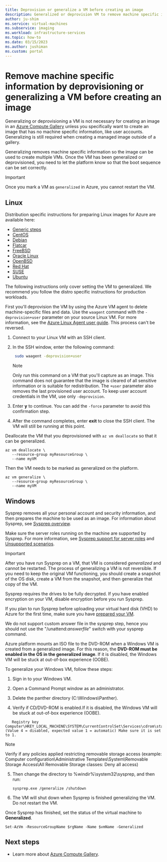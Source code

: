 ```yaml
---
title: Deprovision or generalize a VM before creating an image
description: Generalized or deprovision VM to remove machine specific information before creating an image.
author: ju-shim
ms.service: virtual-machines
ms.subservice: imaging
ms.workload: infrastructure-services
ms.topic: how-to
ms.date: 03/15/2023
ms.author: jushiman
ms.custom: portal
---
```


# Remove machine specific information by deprovisioning or generalizing a VM before creating an image

Generalizing or deprovisioning a VM is not necessary for creating an image in an [Azure Compute Gallery](shared-image-galleries.md#generalized-and-specialized-images) unless you specifically want to create an image that has no machine specific information, like user accounts. Generalizing is still required when creating a managed image outside of a gallery.

Generalizing removes machine specific information so the image can be used to create multiple VMs. Once the VM has been generalized or deprovisioned, you need to let the platform know so that the boot sequence can be set correctly. 

> [!IMPORTANT]
> Once you mark a VM as `generalized` in Azure, you cannot restart the VM.


## Linux

Distribution specific instructions for preparing Linux images for Azure are available here:
- [Generic steps](./linux/create-upload-generic.md)
- [CentOS](./linux/create-upload-centos.md)
- [Debian](./linux/debian-create-upload-vhd.md)
- [Flatcar](./linux/flatcar-create-upload-vhd.md)
- [FreeBSD](./linux/freebsd-intro-on-azure.md)
- [Oracle Linux](./linux/oracle-create-upload-vhd.md)
- [OpenBSD](./linux/create-upload-openbsd.md)
- [Red Hat](./linux/redhat-create-upload-vhd.md)
- [SUSE](./linux/suse-create-upload-vhd.md)
- [Ubuntu](./linux/create-upload-ubuntu.md)

The following instructions only cover setting the VM to generalized. We recommend you follow the distro specific instructions for production workloads.

First you'll deprovision the VM by using the Azure VM agent to delete machine-specific files and data. Use the `waagent` command with the `-deprovision+user` parameter on your source Linux VM. For more information, see the [Azure Linux Agent user guide](./extensions/agent-linux.md). This process can't be reversed.

1. Connect to your Linux VM with an SSH client.
2. In the SSH window, enter the following command:
   ```bash
    sudo waagent -deprovision+user
   ```
   > [!NOTE]
   > Only run this command on a VM that you'll capture as an image. This command does not guarantee that the image is cleared of all sensitive information or is suitable for redistribution. The `+user` parameter also removes the last provisioned user account. To keep user account credentials in the VM, use only `-deprovision`.
 
3. Enter **y** to continue. You can add the `-force` parameter to avoid this confirmation step.
4. After the command completes, enter **exit** to close the SSH client.  The VM will still be running at this point.


Deallocate the VM that you deprovisioned with `az vm deallocate` so that it can be generalized.

```azurecli-interactive
az vm deallocate \
   --resource-group myResourceGroup \
   --name myVM
```

Then the VM needs to be marked as generalized on the platform. 

```azurecli-interactive
az vm generalize \
   --resource-group myResourceGroup \
   --name myVM
```

## Windows

Sysprep removes all your personal account and security information, and then prepares the machine to be used as an image. For information about Sysprep, see [Sysprep overview](/windows-hardware/manufacture/desktop/sysprep--system-preparation--overview).

Make sure the server roles running on the machine are supported by Sysprep. For more information, see [Sysprep support for server roles](/windows-hardware/manufacture/desktop/sysprep-support-for-server-roles) and [Unsupported scenarios](/windows-hardware/manufacture/desktop/sysprep--system-preparation--overview#unsupported-scenarios). 

> [!IMPORTANT]
> After you have run Sysprep on a VM, that VM is considered *generalized* and cannot be restarted. The process of generalizing a VM is not reversible. If you need to keep the original VM functioning, you should create a snapshot of the OS disk, create a VM from the snapshot, and then generalize that copy of the VM. 
>
> Sysprep requires the drives to be fully decrypted. If you have enabled encryption on your VM, disable encryption before you run Sysprep.
>
> If you plan to run Sysprep before uploading your virtual hard disk (VHD) to Azure for the first time, make sure you have [prepared your VM](./windows/prepare-for-upload-vhd-image.md).  
> 
> We do not support custom answer file in the sysprep step, hence you should not use the "/unattend:_answerfile_" switch with your sysprep command.  
>  
> Azure platform mounts an ISO file to the DVD-ROM when a Windows VM is created from a generalized image. For this reason, the **DVD-ROM must be enabled in the OS in the generalized image**. If it is disabled, the Windows VM will be stuck at out-of-box experience (OOBE).


To generalize your Windows VM, follow these steps:

1. Sign in to your Windows VM.
   
2. Open a Command Prompt window as an administrator. 

3. Delete the panther directory (C:\Windows\Panther). 
4. Verify if CD/DVD-ROM is enabled.If it is disabled, the Windows VM will be stuck at out-of-box experience (OOBE).  
```
   Registry key Computer\HKEY_LOCAL_MACHINE\SYSTEM\CurrentControlSet\Services\cdrom\start (Value 4 = disabled, expected value 1 = automatic) Make sure it is set to 1.
   ```
> [!NOTE]
   > Verify if any policies applied restricting removable storage access (example: Computer configuration\Administrative Templates\System\Removable Storage Access\All Removable Storage classes: Deny all access)


5. Then change the directory to %windir%\system32\sysprep, and then run:
   ```
   sysprep.exe /generalize /shutdown
   ```
6. The VM will shut down when Sysprep is finished generalizing the VM. Do not restart the VM.
 

Once Sysprep has finished, set the status of the virtual machine to **Generalized**.
   
```azurepowershell-interactive
Set-AzVm -ResourceGroupName $rgName -Name $vmName -Generalized
```

## Next steps

- Learn more about [Azure Compute Gallery](shared-image-galleries.md).
